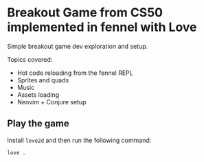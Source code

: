 # Breakout Game from CS50 implemented in fennel with Love

Simple breakout game dev exploration and setup.

Topics covered:

* Hot code reloading from the fennel REPL 
* Sprites and quads
* Music
* Assets loading
* Neovim + Conjure setup

## Play the game

Install `love2d` and then run the following command:
```
love .
```

